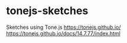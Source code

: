 # tonejs-sketches
Sketches using Tone.js https://tonejs.github.io/ https://tonejs.github.io/docs/14.7.77/index.html
